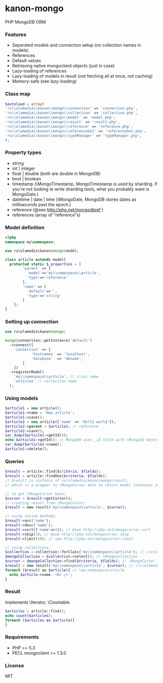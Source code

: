 kanon-mongo
===========

PHP MongoDB ORM

### Features
* Separated models and connection setup (no collection names in models)
* References
* Default values
* Retrieving native mongoclient objects (just in case)
* Lazy-loading of references
* Lazy-loading of models in result (not fetching all at once, not caching)
* Memory-safe (see lazy-loading)

### Class map
```php
$autoload = array(
'ru\\olamedia\\kanon\\mongo\\connection' => 'connection.php',
'ru\\olamedia\\kanon\\mongo\\collection' => 'collection.php',
'ru\\olamedia\\kanon\\mongo\\model' => 'model.php',
'ru\\olamedia\\kanon\\mongo\\result' => 'result.php',
'ru\\olamedia\\kanon\\mongo\\reference' => 'reference.php',
'ru\\olamedia\\kanon\\mongo\\referenceSet' => 'referenceSet.php',
'ru\\olamedia\\kanon\\mongo\\typeManager' => 'typeManager.php',
);
```


### Property types
* string
* int | integer
* float | double (both are double in MongoDB)
* bool | boolean
* timestamp (\MongoTimestamp, MongoTimestamp is used by sharding. If you're not looking to write sharding tools, what you probably want is MongoDate.)
* datetime | date | time (\MongoDate, MongoDB stores dates as milliseconds past the epoch.)
* reference (@see http://php.net/mongodbref )
* references (array of "reference"s)

### Model definition
```php
<?php
namespace my\namespace;

use ru\olamedia\kanon\mongo\model;

class article extends model{
  protected static $_properties = [
	    'parent' => [
	      'model'=>'my\\namespace\\article',
	      'type'=>'reference'
	    ],
		'name' => [
	      'default'=>'',
	      'type'=>'string'
	    ]
	];
}
```

### Setting up connection
```php
use ru\olamedia\kanon\mongo;

mongo\connection::getInstance('default')
  ->connect([
  	'connection' => [
			'hostnames' => 'localhost',
			'database'  => 'dbname',
		]
	])
  ->registerModel(
    'my\\namespace\\article', // class name
    'articles' // collection name
  );
```


### Using models
```php
$article1 = new article();
$article1->name = 'New article';
$article1->save();
$article2 = new article(['name' => 'Hello world']);
$article2->parent = $article1; // reference
$article2->save();
var_dump($article1->getId());
echo $article1->getId(); // MongoDB uses _id field with \MongoId objects convertable toString().
var_dump($article1->name);
$article1->delete();
```

### Queries
```php
$result = article::find($criteria, $fields);
$result = article::findOne($criteria, $fields);
// $result is instance of ru\olamedia\kanon\mongo\result,
// which is a wrapper to \MongoCursor able to return model instances instead of arrays

// to get \MongoCursor back:
$cursor = $result->getCursor();
// creating result from \MongoCursor:
$result = new result('my\\namespace\\article', $cursor);

// using native methods:
$result->asc('name');
$result->desc('name');
$result->sort(['name'=>1]); // @see http://php.net/mongocursor.sort
$result->skip(3); // @see http://php.net/mongocursor.skip
$result->limit(10); // see http://php.net/mongocursor.limit

// using collections:
$collection = collection::forClass('my\\namespace\\article'); // \ru\olamedia\kanon\mongo\collection
$mongoCollection = $collection->select(); // \MongoCollection
$cursor = $mongoCollection->find($criteria, $fields); // \MongoCursor
$result = new result('my\\namespace\\article', $cursor); // \ru\olamedia\kanon\mongo\result
foreach ($result as $article){ // \my\namespace\article
  echo $article->name.'<br />';
}
```

### Result
Implements \Iterator, \Countable
```php
$articles = article::find();
echo count($articles);
foreach ($articles as $article){
}
```

### Requirements
* PHP >= 5.3
* PECL mongoclient >= 1.3.0

### License
MIT
